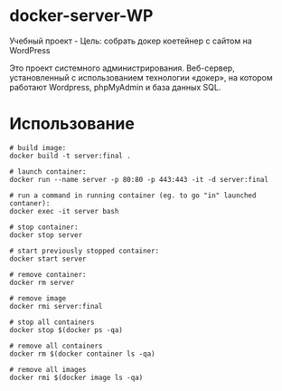 # docker-server-WP
Учебный проект - Цель: собрать докер коетейнер с сайтом на WordPress

Это проект системного администрирования. 
Веб-сервер, установленный с использованием технологии «докер», на котором работают Wordpress, phpMyAdmin и база данных SQL.

# Использование

```shell
# build image:
docker build -t server:final .

# launch container:
docker run --name server -p 80:80 -p 443:443 -it -d server:final

# run a command in running container (eg. to go "in" launched contaner):
docker exec -it server bash

# stop container:
docker stop server

# start previously stopped container:
docker start server

# remove container:
docker rm server

# remove image
docker rmi server:final

# stop all containers
docker stop $(docker ps -qa)

# remove all containers
docker rm $(docker container ls -qa)

# remove all images
docker rmi $(docker image ls -qa)
